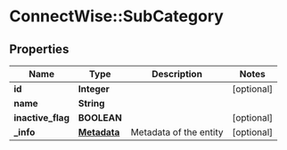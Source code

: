 # ConnectWise::SubCategory

## Properties
Name | Type | Description | Notes
------------ | ------------- | ------------- | -------------
**id** | **Integer** |  | [optional] 
**name** | **String** |  | 
**inactive_flag** | **BOOLEAN** |  | [optional] 
**_info** | [**Metadata**](Metadata.md) | Metadata of the entity | [optional] 


